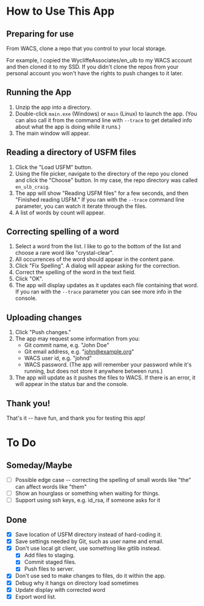 # How to Use This App

## Preparing for use

From WACS, clone a repo that you control to your local storage.

For example, I copied the WycliffeAssociates/en_ulb to my WACS account
and then cloned it to my SSD. If you didn't clone the repos from your
personal account you won't have the rights to push changes to it later.

## Running the App

1.  Unzip the app into a directory.
2.  Double-click `main.exe` (Windows) or `main` (Linux) to launch the
    app. (You can also call it from the command line with `--trace` to
    get detailed info about what the app is doing while it runs.)
3.  The main window will appear.

## Reading a directory of USFM files

1.  Click the "Load USFM" button.
2.  Using the file picker, navigate to the directory of the repo you
    cloned and click the "Choose" button. In my case, the repo directory
    was called `en_ulb_craig`.
3.  The app will show "Reading USFM files" for a few seconds, and then
    "Finished reading USFM." If you ran with the `--trace` command line
    parameter, you can watch it iterate through the files.
4.  A list of words by count will appear.

## Correcting spelling of a word

1.  Select a word from the list. I like to go to the bottom of the list
    and choose a rare word like "crystal-clear".
2.  All occurrences of the word should appear in the content pane.
3.  Click "Fix Spelling". A dialog will appear asking for the
    correction.
4.  Correct the spelling of the word in the text field.
5.  Click "OK".
6.  The app will display updates as it updates each file containing that
    word. If you ran with the `--trace` parameter you can see more info
    in the console.

## Uploading changes

1.  Click "Push changes."
2.  The app may request some information from you:
    -   Git commit name, e.g. "John Doe"
    -   Git email address, e.g. "john@example.org"
    -   WACS user id, e.g. "johnd"
    -   WACS password. (The app will remember your password while it's
        running, but does not store it anywhere between runs.)
3.  The app will update as it pushes the files to WACS. If there is an
    error, it will appear in the status bar and the console.

## Thank you!

That's it -- have fun, and thank you for testing this app!

# To Do

## Someday/Maybe

-   [ ] Possible edge case -- correcting the spelling of small words
    like "the" can affect words like "them"
-   [ ] Show an hourglass or something when waiting for things.
-   [ ] Support using ssh keys, e.g. id_rsa, if someone asks for it

## Done

-   [x] Save location of USFM directory instead of hard-coding it.
-   [x] Save settings needed by Git, such as user name and email.
-   [x] Don't use local git client, use something like gitlib instead.
    -   [x] Add files to staging.
    -   [x] Commit staged files.
    -   [x] Push files to server.
-   [x] Don't use sed to make changes to files, do it within the app.
-   [x] Debug why it hangs on directory load sometimes
-   [x] Update display with corrected word
-   [x] Export word list.
